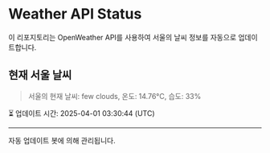 
# Weather API Status

이 리포지토리는 OpenWeather API를 사용하여 서울의 날씨 정보를 자동으로 업데이트합니다.

## 현재 서울 날씨
> 서울의 현재 날씨: few clouds, 온도: 14.76°C, 습도: 33%

⏳ 업데이트 시간: 2025-04-01 03:30:44 (UTC)

---
자동 업데이트 봇에 의해 관리됩니다.
